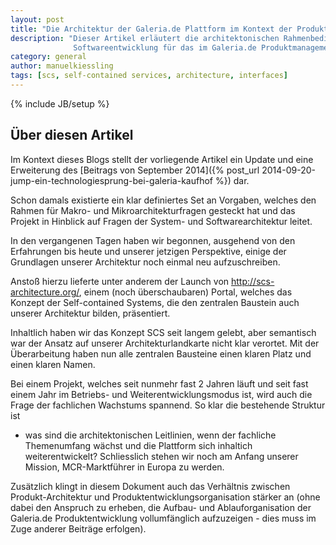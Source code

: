 ```yaml
---
layout: post
title: "Die Architektur der Galeria.de Plattform im Kontext der Produktentwicklungsorganisation"
description: "Dieser Artikel erläutert die architektonischen Rahmenbedingungen, die der Arbeit in der
              Softwareentwicklung für das im Galeria.de Produktmanagement ihre Orientierung geben."
category: general
author: manuelkiessling
tags: [scs, self-contained services, architecture, interfaces]
---
```

{% include JB/setup %}


## Über diesen Artikel

Im Kontext dieses Blogs stellt der vorliegende Artikel ein Update und eine Erweiterung des [Beitrags von September
2014]({% post_url 2014-09-20-jump-ein-technologiesprung-bei-galeria-kaufhof %}) dar.

Schon damals existierte ein klar definiertes Set an Vorgaben, welches den Rahmen für Makro- und Mikroarchitekturfragen
gesteckt hat und das Projekt in Hinblick auf Fragen der System- und Softwarearchitektur leitet.

In den vergangenen Tagen haben wir begonnen, ausgehend von den Erfahrungen bis heute und unserer jetzigen Perspektive,
einige der Grundlagen unserer Architektur noch einmal neu aufzuschreiben.

Anstoß hierzu lieferte unter anderem der Launch von http://scs-architecture.org/, einem (noch überschaubaren) Portal,
welches das Konzept der Self-contained Systems, die den zentralen Baustein auch unserer Architektur bilden, präsentiert.

Inhaltlich haben wir das Konzept SCS seit langem gelebt, aber semantisch war der Ansatz auf unserer Architekturlandkarte
nicht klar verortet. Mit der Überarbeitung haben nun alle zentralen Bausteine einen klaren Platz und einen klaren Namen.

Bei einem Projekt, welches seit nunmehr fast 2 Jahren läuft und seit fast einem Jahr im Betriebs- und
Weiterentwicklungsmodus ist, wird auch die Frage der fachlichen Wachstums spannend. So klar die bestehende Struktur ist
- was sind die architektonischen Leitlinien, wenn der fachliche Themenumfang wächst und die Plattform sich
inhaltich weiterentwickelt? Schliesslich stehen wir noch am Anfang unserer Mission, MCR-Marktführer in Europa zu werden.

Zusätzlich klingt in diesem Dokument auch das Verhältnis zwischen Produkt-Architektur und
Produktentwicklungsorganisation stärker an (ohne dabei den Anspruch zu erheben, die Aufbau- und Ablauforganisation der
Galeria.de Produktentwicklung vollumfänglich aufzuzeigen - dies muss im Zuge anderer Beiträge erfolgen).


